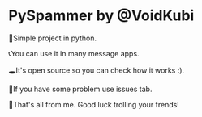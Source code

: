 # PySpammer by @VoidKubi
🐍Simple project in python.

📞You can use it in many message apps.

🕳️It's open source so you can check how it works :).

🫤If you have some problem use issues tab.

👾That's all from me. Good luck trolling your frends!

